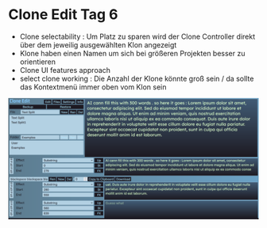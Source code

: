 # Clone Edit Tag 6

- Clone selectability : Um Platz zu sparen wird der Clone Controller direkt über dem jeweilig ausgewählten Klon angezeigt
- Klone haben einen Namen um sich bei größeren Projekten besser zu orientieren
- Clone UI features approach
- select clone working : Die Anzahl der Klone könnte groß sein / da sollte das Kontextmenü immer oben vom Klon sein

![alt text](image5.png)